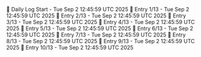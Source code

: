 📅 Daily Log Start - Tue Sep  2 12:45:59 UTC 2025
📌 Entry 1/13 - Tue Sep  2 12:45:59 UTC 2025
📌 Entry 2/13 - Tue Sep  2 12:45:59 UTC 2025
📌 Entry 3/13 - Tue Sep  2 12:45:59 UTC 2025
📌 Entry 4/13 - Tue Sep  2 12:45:59 UTC 2025
📌 Entry 5/13 - Tue Sep  2 12:45:59 UTC 2025
📌 Entry 6/13 - Tue Sep  2 12:45:59 UTC 2025
📌 Entry 7/13 - Tue Sep  2 12:45:59 UTC 2025
📌 Entry 8/13 - Tue Sep  2 12:45:59 UTC 2025
📌 Entry 9/13 - Tue Sep  2 12:45:59 UTC 2025
📌 Entry 10/13 - Tue Sep  2 12:45:59 UTC 2025
